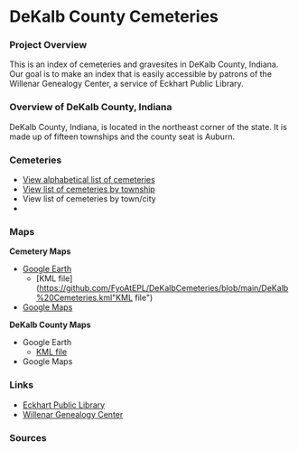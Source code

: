 # DeKalb County Cemeteries

### Project Overview

This is an index of cemeteries and gravesites in DeKalb County, Indiana. Our goal is to make an index that is easily accessible by patrons of the Willenar Genealogy Center, a service of Eckhart Public Library.

### Overview of DeKalb County, Indiana

DeKalb County, Indiana, is located in the northeast corner of the state. It is made up of fifteen townships and the county seat is Auburn. 

### Cemeteries
- [View alphabetical list of cemeteries](https://github.com/FyoAtEPL/DeKalbCemeteries/blob/main/cemeteriesAlphabetical.md "View alphabetical list of cemeteries")
- [View list of cemeteries by township](https://github.com/FyoAtEPL/DeKalbCemeteries/blob/main/cemeteriesTownship.md "View list of cemeteries by township")
- View list of cemeteries by town/city
- 
### Maps

**Cemetery Maps**
- [Google Earth](https://earth.google.com/earth/d/1IkB4vdsmJQTE0EF9CAFmJNGzmwCz2O-d?usp=sharing "Google Earth")
  - [KML file](https://github.com/FyoAtEPL/DeKalbCemeteries/blob/main/DeKalb%20Cemeteries.kml"KML file")
- [Google Maps](https://www.google.com/maps/d/u/0/edit?mid=1VvFjn6Nm9cvcaRyBaIXMSityjvwoAlY&usp=sharing "Google Maps")

**DeKalb County Maps**
- Google Earth
  - [KML file](https://github.com/FyoAtEPL/DeKalbCemeteries/blob/main/DeKalb%20Map.kml "KML file")
- Google Maps

### Links

- [Eckhart Public Library](https://www.epl.lib.in.us/ "Eckhart Public Library")
- [Willenar Genealogy Center](https://epl.lib.in.us/genealogy/ "Willenar Genealogy Center")


### Sources
